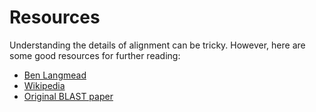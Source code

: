 # Resources
Understanding the details of alignment can be tricky. However, here are some good resources for further reading:
- [Ben Langmead](https://www.youtube.com/@BenLangmead)
- [Wikipedia](https://en.wikipedia.org/wiki/Sequence_alignment)
- [Original BLAST paper](https://doi.org/10.1016/s0022-2836(05)80360-2)
